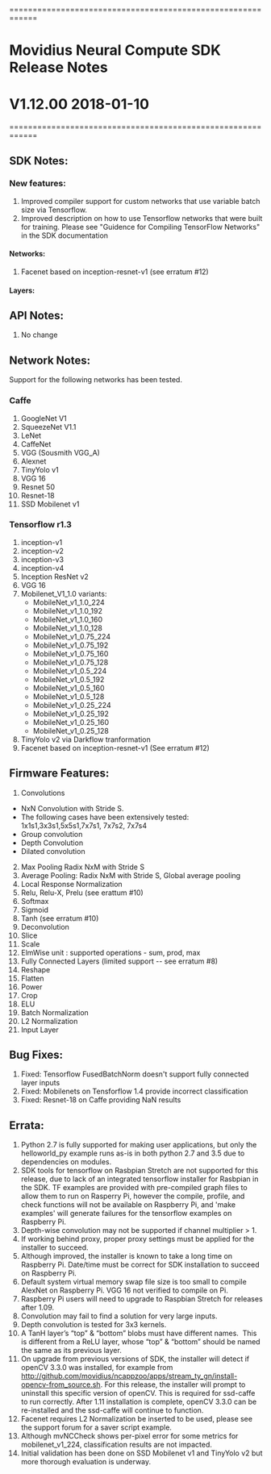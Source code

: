 ============================================================
# Movidius Neural Compute SDK Release Notes
# V1.12.00 2018-01-10
============================================================

## SDK Notes: 
### New features:
1. Improved compiler support for custom networks that use variable batch size via Tensorflow. 
2. Improved description on how to use Tensorflow networks that were built for training.  Please see "Guidence for Compiling TensorFlow Networks" in the SDK documentation
#### Networks:
1. Facenet based on inception-resnet-v1 (see erratum #12)
#### Layers:

## API Notes:
1. No change

## Network Notes:
Support for the following networks has been tested.

### Caffe
1. GoogleNet V1 
2. SqueezeNet V1.1 
3. LeNet 
4. CaffeNet 
5. VGG (Sousmith VGG_A)
6. Alexnet
7. TinyYolo v1
8. VGG 16
9. Resnet 50
10. Resnet-18
11. SSD Mobilenet v1



### Tensorflow r1.3
1. inception-v1
2. inception-v2
3. inception-v3
4. inception-v4
5. Inception ResNet v2
6. VGG 16
7. Mobilenet_V1_1.0 variants: 
   - MobileNet_v1_1.0_224
   - MobileNet_v1_1.0_192
   - MobileNet_v1_1.0_160
   - MobileNet_v1_1.0_128
   - MobileNet_v1_0.75_224
   - MobileNet_v1_0.75_192
   - MobileNet_v1_0.75_160
   - MobileNet_v1_0.75_128
   - MobileNet_v1_0.5_224
   - MobileNet_v1_0.5_192
   - MobileNet_v1_0.5_160
   - MobileNet_v1_0.5_128
   - MobileNet_v1_0.25_224
   - MobileNet_v1_0.25_192
   - MobileNet_v1_0.25_160
   - MobileNet_v1_0.25_128
8. TinyYolo v2 via Darkflow tranformation
9. Facenet based on inception-resnet-v1 (See erratum #12)

## Firmware Features:
1. Convolutions
  - NxN Convolution with Stride S.
  - The following cases have been extensively tested: 1x1s1,3x3s1,5x5s1,7x7s1, 7x7s2, 7x7s4
  - Group convolution
  - Depth Convolution
  - Dilated convolution
2. Max Pooling Radix NxM with Stride S
3. Average Pooling: Radix NxM with Stride S, Global average pooling
4. Local Response Normalization
5. Relu, Relu-X, Prelu (see erattum #10)
6. Softmax
7. Sigmoid
8. Tanh (see erratum #10)
9. Deconvolution
10. Slice
11. Scale
12. ElmWise unit : supported operations - sum, prod, max 
13. Fully Connected Layers (limited support -- see erratum #8)
14. Reshape
15. Flatten
16. Power
17. Crop
18. ELU
19. Batch Normalization
20. L2 Normalization
21. Input Layer

## Bug Fixes:
1. Fixed: Tensorflow FusedBatchNorm doesn't support fully connected layer inputs
2. Fixed: Mobilenets on Tensforflow 1.4 provide incorrect classification 
3. Fixed: Resnet-18 on Caffe providing NaN results

## Errata:
1. Python 2.7 is fully supported for making user applications, but only the helloworld_py example runs as-is in both python 2.7 and 3.5 due to dependencies on modules.
2. SDK tools for tensorflow on Rasbpian Stretch are not supported for this release, due to lack of an integrated tensorflow installer for Rasbpian in the SDK. TF examples are provided with pre-compiled graph files to allow them to run on Rasperry Pi, however the compile, profile, and check functions will not be available on Raspberry Pi, and 'make examples' will generate failures for the tensorflow examples on Raspberry Pi.
3. Depth-wise convolution may not be supported if channel multiplier > 1.
4. If working behind proxy, proper proxy settings must be applied for the installer to succeed. 
5. Although improved, the installer is known to take a long time on Raspberry Pi. Date/time must be correct for SDK installation to succeed on Raspberry Pi.
6. Default system virtual memory swap file size is too small to compile AlexNet on Raspberry Pi.  VGG 16 not verified to compile on Pi.
7. Raspberry Pi users will need to upgrade to Raspbian Stretch for releases after 1.09.
8. Convolution may fail to find a solution for very large inputs.
9. Depth convolution is tested for 3x3 kernels.
10. A TanH layer’s “top” & “bottom” blobs must have different names.  This is different from a ReLU layer, whose “top” & “bottom” should be named the same as its previous layer.
11. On upgrade from previous versions of SDK, the installer will detect if openCV 3.3.0 was installed, for example from http://github.com/movidius/ncappzoo/apps/stream_ty_gn/install-opencv-from_source.sh.  For this release, the installer will prompt to uninstall this specific version of openCV. This is required for ssd-caffe to run correctly.  After 1.11 installation is complete, openCV 3.3.0 can be re-installed and the ssd-caffe will continue to function.
12. Facenet requires L2 Normalization be inserted to be used, please see the support forum for a saver script example. 
13. Although mvNCCheck shows per-pixel error for some metrics for mobilenet_v1_224, classification results are not impacted.
14. Initial validation has been done on SSD Mobilenet v1 and TinyYolo v2 but more thorough evaluation is underway. 
